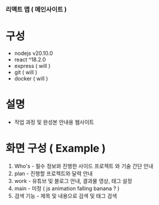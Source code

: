 ### 리액트 앱 ( 메인사이트 )

# 구성
  - nodejs v20.10.0
  - react ^18.2.0
  - express ( will )
  - git ( will )
  - docker ( will )

# 설명
  - 작업 과정 및 완성본 안내용 웹사이트

# 화면 구성 ( Example )
  1. Who's 
    - 필수 정보와 진행한 사이드 프로젝트 와 기술 간단 안내
  2. plan
    - 진행할 프로젝트와 달력 안내
  3. work
    - 유튜브 및 블로그 안내, 결과물 영상, 태그 설정
  4. main
    - 미정 ( js animation  falling banana ? )
  5. 검색 기능
    - 제목 및 내용으로 검색 및 태그 검색 